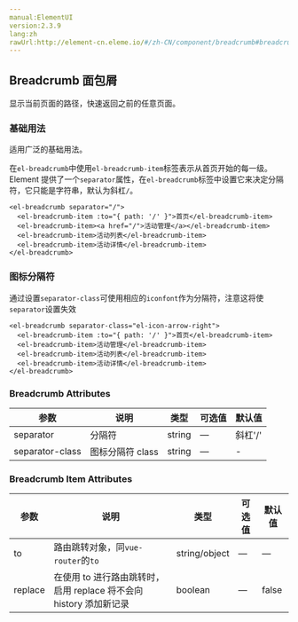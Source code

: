 ```yaml
---
manual:ElementUI
version:2.3.9
lang:zh
rawUrl:http://element-cn.eleme.io/#/zh-CN/component/breadcrumb#breadcrumb-mian-bao-xie
---
```



## Breadcrumb 面包屑<a name="breadcrumb-mian-bao-xie"></a>


显示当前页面的路径，快速返回之前的任意页面。


### 基础用法<a name="ji-chu-yong-fa"></a>


适用广泛的基础用法。



在`el-breadcrumb`中使用`el-breadcrumb-item`标签表示从首页开始的每一级。Element 提供了一个`separator`属性，在`el-breadcrumb`标签中设置它来决定分隔符，它只能是字符串，默认为斜杠`/`。



```
<el-breadcrumb separator="/">
  <el-breadcrumb-item :to="{ path: '/' }">首页</el-breadcrumb-item>
  <el-breadcrumb-item><a href="/">活动管理</a></el-breadcrumb-item>
  <el-breadcrumb-item>活动列表</el-breadcrumb-item>
  <el-breadcrumb-item>活动详情</el-breadcrumb-item>
</el-breadcrumb>

```




### 图标分隔符<a name="tu-biao-fen-ge-fu"></a>


通过设置`separator-class`可使用相应的`iconfont`作为分隔符，注意这将使`separator`设置失效



```
<el-breadcrumb separator-class="el-icon-arrow-right">
  <el-breadcrumb-item :to="{ path: '/' }">首页</el-breadcrumb-item>
  <el-breadcrumb-item>活动管理</el-breadcrumb-item>
  <el-breadcrumb-item>活动列表</el-breadcrumb-item>
  <el-breadcrumb-item>活动详情</el-breadcrumb-item>
</el-breadcrumb>

```




### Breadcrumb Attributes<a name="breadcrumb-attributes"></a>
参数 | 说明 | 类型 | 可选值 | 默认值 
 ---  |  ---  |  ---  |  ---  |  ---  | 
separator | 分隔符 | string | — | 斜杠&#39;/&#39; 
separator-class | 图标分隔符 class | string | — | - 


### Breadcrumb Item Attributes<a name="breadcrumb-item-attributes"></a>
参数 | 说明 | 类型 | 可选值 | 默认值 
 ---  |  ---  |  ---  |  ---  |  ---  | 
to | 路由跳转对象，同`vue-router`的`to` | string/object | — | — 
replace | 在使用 to 进行路由跳转时，启用 replace 将不会向 history 添加新记录 | boolean | — | false 

